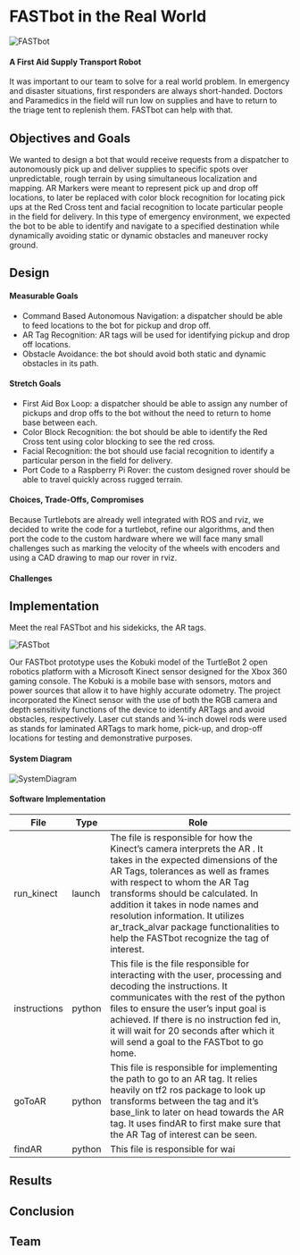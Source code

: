 # FASTbot in the Real World

![FASTbot](https://1712507217.rsc.cdn77.org/wp-content/uploads/2016/08/medical-robot.jpg)

#### A First Aid Supply Transport Robot

It was important to our team to solve for a real world problem.  In emergency and disaster situations, first responders are always short-handed.  Doctors and Paramedics in the field will run low on supplies and have to return to the triage tent to replenish them.  FASTbot can help with that.

## Objectives and Goals

We wanted to design a bot that would receive requests from a dispatcher to autonomously pick up and deliver supplies to specific spots over unpredictable, rough terrain by using simultaneous localization and mapping.  AR Markers were meant to represent pick up and drop off locations, to later be replaced with color block recognition for locating pick ups at the Red Cross tent and facial recognition to locate particular people in the field for delivery.  In this type of emergency environment, we expected the bot to be able to identify and navigate to a specified destination while dynamically avoiding static or dynamic obstacles and maneuver rocky ground. 

## Design

#### Measurable Goals
- Command Based Autonomous Navigation: a dispatcher should be able to feed locations to the bot for pickup and drop off.
- AR Tag Recognition: AR tags will be used for identifying pickup and drop off locations.
- Obstacle Avoidance: the bot should avoid both static and dynamic obstacles in its path.

#### Stretch Goals
- First Aid Box Loop: a dispatcher should be able to assign any number of pickups and drop offs to the bot without the need to return to home base between each.
- Color Block Recognition: the bot should be able to identify the Red Cross tent using color blocking to see the red cross.
- Facial Recognition: the bot should use facial recognition to identify a particular person in the field for delivery.
- Port Code to a Raspberry Pi Rover: the custom designed rover should be able to travel quickly across rugged terrain.

#### Choices, Trade-Offs, Compromises
Because Turtlebots are already well integrated with ROS and rviz, we decided to write the code for a turtlebot, refine our algorithms, and then port the code to the custom hardware where we will face many small challenges such as marking the velocity of the wheels with encoders and using a CAD drawing to map our rover in rviz.

#### Challenges 

## Implementation
Meet the real FASTbot and his sidekicks, the AR tags.

![FASTbot](https://drive.google.com/file/d/1tOKX6__ECyRHoTidm_Hed8psBb_ghxj1/view?usp=sharing)

Our FASTbot prototype uses the Kobuki model of the TurtleBot 2 open robotics platform with a Microsoft Kinect sensor designed for the Xbox 360 gaming console. The Kobuki is a mobile base with sensors, motors and power sources that allow it to have highly accurate odometry. The project incorporated the Kinect sensor with the use of both the RGB camera and depth sensitivity functions of the device to identify ARTags and avoid obstacles, respectively.  Laser cut stands and ¼-inch dowel rods were used as stands for laminated ARTags to mark home, pick-up, and drop-off locations for testing and demonstrative purposes. 

#### System Diagram
![SystemDiagram]()

#### Software Implementation

File | Type | Role
------------ | ------------- | -------------
run_kinect | launch | The file is responsible for how the Kinect’s camera interprets the AR . It takes in the expected dimensions of the AR Tags, tolerances as well as frames with respect to whom the AR Tag transforms should be calculated. In addition it takes in node names and resolution information. It utilizes ar_track_alvar package functionalities to help the FASTbot recognize the tag of interest. 
instructions | python | This file is the file responsible for interacting with the user, processing and decoding the instructions.  It communicates with the rest of the python files to ensure the user’s input goal is achieved. If there is no instruction fed in, it will wait for 20 seconds after which it will send a goal to the FASTbot to go home.
goToAR | python | This file is responsible for implementing the path to go to an AR tag. It relies heavily on tf2 ros package to look up transforms between the tag and it’s base_link to later on head towards the AR tag. It uses findAR to first make sure that the AR Tag of interest can be seen. 
findAR | python | This file is responsible for wai



## Results

## Conclusion

## Team

